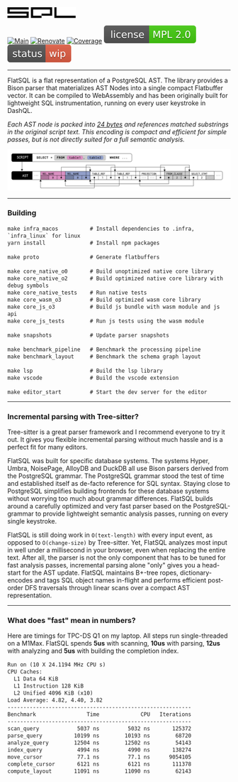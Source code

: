 <img src="/misc/logo.svg" height="24">

[![Main](https://github.com/ankoh/flatsql/actions/workflows/main.yml/badge.svg?branch=main)](https://github.com/ankoh/flatsql/actions/workflows/main.yml)
[![Renovate](https://github.com/ankoh/flatsql/actions/workflows/renovate.yml/badge.svg)](https://github.com/ankoh/flatsql/actions/workflows/renovate.yml)
[![Coverage](https://coveralls.io/repos/github/ankoh/flatsql/badge.svg?branch=main)](https://coveralls.io/github/ankoh/flatsql?branch=main)
[![License](misc/badge_mpl2.svg?raw=true)](https://opensource.org/licenses/MPL-2.0)
[![Status](misc/badge_wip.svg?raw=true)](https://github.com/ankoh/flatsql/commits/main)

---

FlatSQL is a flat representation of a PostgreSQL AST.
The library provides a Bison parser that materializes AST Nodes into a single compact Flatbuffer vector.
It can be compiled to WebAssembly and has been originally built for lightweight SQL instrumentation, running on every user keystroke in DashQL.

_Each AST node is packed into [24 bytes](https://github.com/ankoh/flatsql/blob/a42476e170538a4050511259763a3e4d08b989ac/proto/flatsql/program.fbs#L355-L361) and references matched substrings in the original script text.
This encoding is compact and efficient for simple passes, but is not directly suited for a full semantic analysis._

<img src="misc/ast.png?raw=true" width="680px">

---

### Building

```
make infra_macos          # Install dependencies to .infra, `infra_linux` for linux
yarn install              # Install npm packages

make proto                # Generate flatbuffers

make core_native_o0       # Build unoptimized native core library
make core_native_o2       # Build optimized native core library with debug symbols
make core_native_tests    # Run native tests
make core_wasm_o3         # Build optimized wasm core library
make core_js_o3           # Build js bundle with wasm module and js api
make core_js_tests        # Run js tests using the wasm module

make snapshots            # Update parser snapshots

make benchmark_pipeline   # Benchmark the processing pipeline
make benchmark_layout     # Benchmark the schema graph layout

make lsp                  # Build the lsp library
make vscode               # Build the vscode extension

make editor_start         # Start the dev server for the editor
```

---

### Incremental parsing with Tree-sitter?

Tree-sitter is a great parser framework and I recommend everyone to try it out.
It gives you flexible incremental parsing without much hassle and is a perfect fit for many editors.

FlatSQL was built for specific database systems.
The systems Hyper, Umbra, NoisePage, AlloyDB and DuckDB all use Bison parsers derived from the PostgreSQL grammar.
The PostgreSQL grammar stood the test of time and established itself as de-facto reference for SQL syntax.
Staying close to PostgreSQL simplifies building frontends for these database systems without worrying too much about grammar differences.
FlatSQL builds around a carefully optimized and very fast parser based on the PostgreSQL-grammar to provide lightweight semantic analysis passes, running on every single keystroke.

FlatSQL is still doing work in `O(text-length)` with every input event, as opposed to `O(change-size)` by Tree-sitter.
Yet, FlatSQL analyzes most input in well under a millisecond in your browser, even when replacing the entire text.
After all, the parser is not the only component that has to be tuned for fast analysis passes, incremental parsing alone "only" gives you a head-start for the AST update.
FlatSQL maintains B+-tree ropes, dictionary-encodes and tags SQL object names in-flight and performs efficient post-order DFS traversals through linear scans over a compact AST representation.

---

### What does "fast" mean in numbers?

Here are timings for TPC-DS Q1 on my laptop. All steps run single-threaded on a M1Max.
FlatSQL spends **5us** with scanning, **10us** with parsing, **12us** with analyzing and **5us** with building the completion index.

```
Run on (10 X 24.1194 MHz CPU s)
CPU Caches:
  L1 Data 64 KiB
  L1 Instruction 128 KiB
  L2 Unified 4096 KiB (x10)
Load Average: 4.82, 4.40, 3.82
----------------------------------------------------------
Benchmark                Time             CPU   Iterations
----------------------------------------------------------
scan_query            5037 ns         5032 ns       125372
parse_query          10199 ns        10193 ns        68720
analyze_query        12504 ns        12502 ns        54143
index_query           4994 ns         4990 ns       138274
move_cursor           77.1 ns         77.1 ns      9054105
complete_cursor       6121 ns         6121 ns       111378
compute_layout       11091 ns        11090 ns        62143
```
